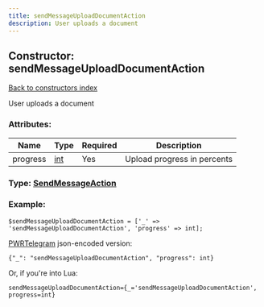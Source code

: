 ```yaml
---
title: sendMessageUploadDocumentAction
description: User uploads a document
---
```

## Constructor: sendMessageUploadDocumentAction  
[Back to constructors index](index.md)



User uploads a document

### Attributes:

| Name     |    Type       | Required | Description |
|----------|---------------|----------|-------------|
|progress|[int](../types/int.md) | Yes|Upload progress in percents|



### Type: [SendMessageAction](../types/SendMessageAction.md)


### Example:

```
$sendMessageUploadDocumentAction = ['_' => 'sendMessageUploadDocumentAction', 'progress' => int];
```  

[PWRTelegram](https://pwrtelegram.xyz) json-encoded version:

```
{"_": "sendMessageUploadDocumentAction", "progress": int}
```


Or, if you're into Lua:  


```
sendMessageUploadDocumentAction={_='sendMessageUploadDocumentAction', progress=int}

```


